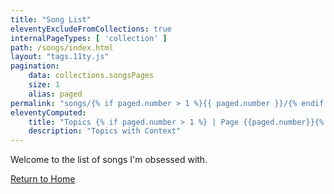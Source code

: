 ```yaml
---
title: "Song List"
eleventyExcludeFromCollections: true
internalPageTypes: [ 'collection' ]
path: /songs/index.html
layout: "tags.11ty.js"
pagination:
    data: collections.songsPages
    size: 1
    alias: paged
permalink: "songs/{% if paged.number > 1 %}{{ paged.number }}/{% endif %}index.html"
eleventyComputed:
    title: "Topics {% if paged.number > 1 %} | Page {{paged.number}}{% endif %}"
    description: "Topics with Context"
---
```


Welcome to the list of songs I'm obsessed with.



[Return to Home](/)
